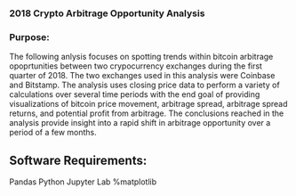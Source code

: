 ### 2018 Crypto Arbitrage Opportunity Analysis

### Purpose:
  The following anlysis focuses on spotting trends within bitcoin arbitrage opoprtunities between two crypocurrency exchanges during the first quarter of 2018. The two exchanges used in this analysis were Coinbase and Bitstamp. The analysis uses closing price data to perform a variety of calculations over several time periods with the end goal of providing visualizations of bitcoin price movement, arbitrage spread, arbitrage spread returns, and potential profit from arbitrage. The conclusions reached in the analysis provide insight into a rapid shift in arbitrage opportunity over a period of a few months.
  
  
## Software Requirements:
  Pandas 
  Python
  Jupyter Lab
  %matplotlib
  
